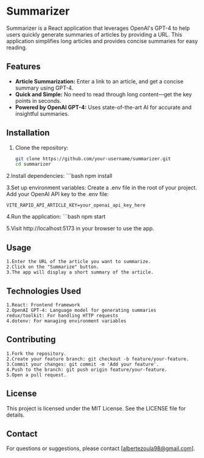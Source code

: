 
# Summarizer

Summarizer is a React application that leverages OpenAI's GPT-4 to help users quickly generate summaries of articles by providing a URL. This application simplifies long articles and provides concise summaries for easy reading.

## Features

- **Article Summarization:** Enter a link to an article, and get a concise summary using GPT-4.
- **Quick and Simple:** No need to read through long content—get the key points in seconds.
- **Powered by OpenAI GPT-4:** Uses state-of-the-art AI for accurate and insightful summaries.

## Installation

1. Clone the repository:
   ```bash
   git clone https://github.com/your-username/summarizer.git
   cd summarizer

2.Install dependencies:
    ```bash
    npm install

3.Set up environment variables:
    Create a .env file in the root of your project.
    Add your OpenAI API key to the .env file:

    VITE_RAPID_API_ARTICLE_KEY=your_openai_api_key_here

4.Run the application:
    ```bash
    npm start

5.Visit http://localhost:5173 in your browser to use the app.

## Usage
    1.Enter the URL of the article you want to summarize.
    2.Click on the "Summarize" button.
    3.The app will display a short summary of the article.

## Technologies Used
    1.React: Frontend framework
    2.OpenAI GPT-4: Language model for generating summaries
    redux/toolkit: For handling HTTP requests
    4.dotenv: For managing environment variables

## Contributing
    1.Fork the repository.
    2.Create your feature branch: git checkout -b feature/your-feature.
    3.Commit your changes: git commit -m 'Add your feature'.
    4.Push to the branch: git push origin feature/your-feature.
    5.Open a pull request.
## License

This project is licensed under the MIT License. See the LICENSE file for details.

## Contact

For questions or suggestions, please contact [albertezoula98@gmail.com].